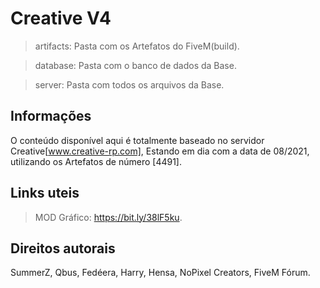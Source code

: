 # Creative V4

> artifacts: Pasta com os Artefatos do FiveM(build).

> database: Pasta com o banco de dados da Base.

> server: Pasta com todos os arquivos da Base.

## Informações

O conteúdo disponível aqui é totalmente baseado no servidor Creative[www.creative-rp.com], Estando em dia com a data de 08/2021, utilizando os Artefatos de número [4491].

## Links uteis

> MOD Gráfico: https://bit.ly/38lF5ku.

## Direitos autorais

SummerZ, Qbus, Fedéera, Harry, Hensa, NoPixel Creators, FiveM Fórum.